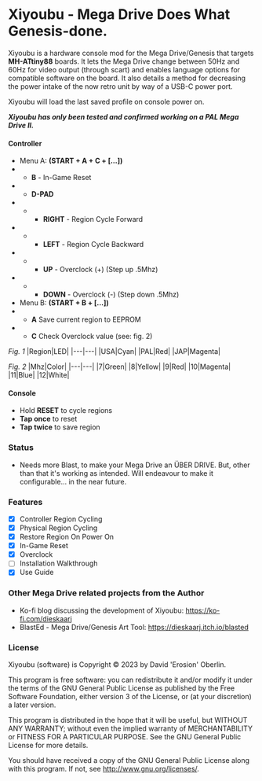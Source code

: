 # Xiyoubu - Mega Drive Does What Genesis-done.

Xiyoubu is a hardware console mod for the Mega Drive/Genesis that targets ****MH-ATtiny88**** boards. It lets the Mega Drive change between 50Hz and 60Hz for video output (through scart) and enables language options for compatible software on the board. It also details a method for decreasing the power intake of the now retro unit by way of a USB-C power port.

Xiyoubu will load the last saved profile on console power on.

***Xiyoubu has only been tested and confirmed working on a PAL Mega Drive II.***

#### Controller
- Menu A: **(START + A + C + [...])**
- - **B**  - In-Game Reset
- - **D-PAD**
- - - **RIGHT** - Region Cycle Forward
- - - **LEFT** - Region Cycle Backward
- - - **UP** - Overclock (+) (Step up .5Mhz)
- - - **DOWN** - Overclock (-) (Step down .5Mhz)
- Menu B: **(START + B + [...])**
- - **A** Save current region to EEPROM
- - **C** Check Overclock value (see: fig. 2)

*Fig. 1*
|Region|LED| 
|---|---|
|USA|Cyan| 
|PAL|Red|
|JAP|Magenta|

*Fig. 2*
|Mhz|Color|
|---|---|
|7|Green|
|8|Yellow|
|9|Red|
|10|Magenta|
|11|Blue|
|12|White|

#### Console
- Hold **RESET** to cycle regions
- **Tap once** to reset
- **Tap twice** to save region

### Status
- Needs more Blast, to make your Mega Drive an ÜBER DRIVE. But, other than that it's working as intended. Will endeavour to make it configurable... in the near future.

### Features
- [X] Controller Region Cycling
- [X] Physical Region Cycling
- [X] Restore Region On Power On
- [X] In-Game Reset
- [X] Overclock
- [ ] Installation Walkthrough
- [X] Use Guide

### Other Mega Drive related projects from the Author
* Ko-fi blog discussing the development of Xiyoubu: https://ko-fi.com/dieskaarj
* BlastEd - Mega Drive/Genesis Art Tool: https://dieskaarj.itch.io/blasted

### License
Xiyoubu (software) is Copyright © 2023 by David 'Erosion' Oberlin.

This program is free software: you can redistribute it and/or modify it under the terms of the GNU General Public License as published by the Free Software Foundation, either version 3 of the License, or (at your discretion) a later version.

This program is distributed in the hope that it will be useful, but WITHOUT ANY WARRANTY; without even the implied warranty of MERCHANTABILITY or FITNESS FOR A PARTICULAR PURPOSE. See the GNU General Public License for more details.

You should have received a copy of the GNU General Public License along with this program. If not, see http://www.gnu.org/licenses/.

